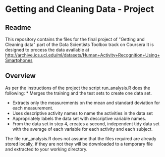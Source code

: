 # Getting and Cleaning Data - Project
## Readme
This repository contains the files for the final project of "Getting and Cleaning data"
part of the Data Scientists Toolbox track on Coursera  It is designed to process the data available at http://archive.ics.uci.edu/ml/datasets/Human+Activity+Recognition+Using+Smartphones
## Overview
As per the instructions of the project the script run_analysis.R does the following:  * Merges the training and the test sets to create one data set.
* Extracts only the measurements on the mean and standard deviation for each measurement.
* Uses descriptive activity names to name the activities in the data set
* Appropriately labels the data set with descriptive variable names.
* From the data set in step 4, creates a second, independent tidy data set with the average of each variable for each activity and each subject.


The file run_analysis.R does not assume that the files required are already stored locally, if they are not they will be downloaded to a temporary file and extracted to your working directory.
